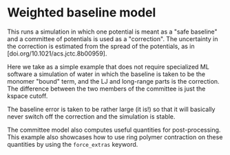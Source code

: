 Weighted baseline model
=======================

This runs a simulation in which one potential is meant as a "safe baseline"
and a committee of potentials is used as a "correction". The uncertainty in the
correction is estimated from the spread of the potentials, as in [doi.org/10.1021/acs.jctc.8b00959].

Here we take as a simple example that does not require specialized ML software
a simulation of water in which the baseline is taken to be the monomer "bound" term,
and the LJ and long-range parts is the correction. The difference between the two
members of the committee is just the kspace cutoff. 

The baseline error is taken to be rather large (it is!) so that it will basically
never switch off the correction and the simulation is stable. 

The committee model also computes useful quantities for post-processing. 
This example also showcases how to use ring polymer contraction on these quantities
by using the `force_extras` keyword.
